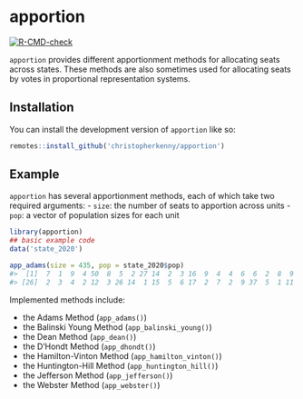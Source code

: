
<!-- README.md is generated from README.Rmd. Please edit that file -->

# apportion

<!-- badges: start -->

[![R-CMD-check](https://github.com/christopherkenny/apportion/actions/workflows/R-CMD-check.yaml/badge.svg)](https://github.com/christopherkenny/apportion/actions/workflows/R-CMD-check.yaml)
<!-- badges: end -->

`apportion` provides different apportionment methods for allocating
seats across states. These methods are also sometimes used for
allocating seats by votes in proportional representation systems.

## Installation

You can install the development version of `apportion` like so:

``` r
remotes::install_github('christopherkenny/apportion')
```

## Example

`apportion` has several apportionment methods, each of which take two
required arguments: - `size`: the number of seats to apportion across
units - `pop`: a vector of population sizes for each unit

``` r
library(apportion)
## basic example code
data('state_2020')

app_adams(size = 435, pop = state_2020$pop)
#>  [1]  7  1  9  4 50  8  5  2 27 14  2  3 16  9  4  4  6  6  2  8  9 13  8  4  8
#> [26]  2  3  4  2 12  3 26 14  1 15  5  6 17  2  7  2  9 37  5  1 11 10  3  8  1
```

Implemented methods include:

- the Adams Method (`app_adams()`)
- the Balinski Young Method (`app_balinski_young()`)
- the Dean Method (`app_dean()`)
- the D’Hondt Method (`app_dhondt()`)
- the Hamilton-Vinton Method (`app_hamilton_vinton()`)
- the Huntington-Hill Method (`app_huntington_hill()`)
- the Jefferson Method (`app_jefferson()`)
- the Webster Method (`app_webster()`)
